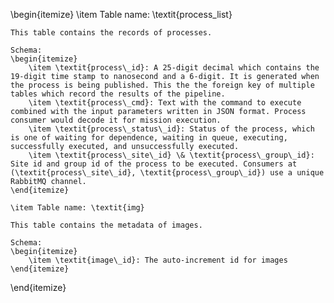 \begin{itemize}
    \item Table name: \textit{process\_list}

    This table contains the records of processes. 

    Schema:
    \begin{itemize}
        \item \textit{process\_id}: A 25-digit decimal which contains the 19-digit time stamp to nanosecond and a 6-digit. It is generated when the process is being published. This the the foreign key of multiple tables which record the results of the pipeline.
        \item \textit{process\_cmd}: Text with the command to execute combined with the input parameters written in JSON format. Process consumer would decode it for mission execution.
        \item \textit{process\_status\_id}: Status of the process, which is one of waiting for dependence, waiting in queue, executing, successfully executed, and unsuccessfully executed.
        \item \textit{process\_site\_id} \& \textit{process\_group\_id}: Site id and group id of the process to be executed. Consumers at (\textit{process\_site\_id}, \textit{process\_group\_id}) use a unique RabbitMQ channel.
    \end{itemize}

    \item Table name: \textit{img}

    This table contains the metadata of images.

    Schema:
    \begin{itemize}
        \item \textit{image\_id}: The auto-increment id for images
    \end{itemize}

    
    
\end{itemize}